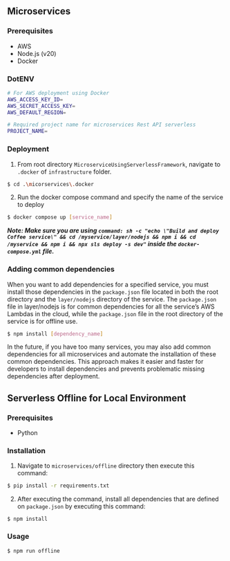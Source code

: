 ## Microservices

### Prerequisites

- AWS
- Node.js (v20)
- Docker

### DotENV

```bash
# For AWS deployment using Docker
AWS_ACCESS_KEY_ID=
AWS_SECRET_ACCESS_KEY=
AWS_DEFAULT_REGION=

# Required project name for microservices Rest API serverless
PROJECT_NAME=
```

### Deployment

1. From root directory `MicroserviceUsingServerlessFramework`, navigate to `.docker` of `infrastructure` folder.

```bash
$ cd .\micorservices\.docker
```

2. Run the docker compose command and specify the name of the service to deploy

```bash
$ docker compose up [service_name]
```

**_Note: Make sure you are using `command: sh -c "echo \"Build and deploy Coffee service\" && cd /myservice/layer/nodejs && npm i && cd /myservice && npm i && npx sls deploy -s dev"` inside the `docker-compose.yml` file._**

### Adding common dependencies

When you want to add dependencies for a specified service, you must install those dependencies in the `package.json` file located in both the root directory and the `layer/nodejs` directory of the service. The `package.json` file in layer/nodejs is for common dependencies for all the service’s AWS Lambdas in the cloud, while the `package.json` file in the root directory of the service is for offline use.

```bash
$ npm install [dependency_name]
```

In the future, if you have too many services, you may also add common dependencies for all microservices and automate the installation of these common dependencies. This approach makes it easier and faster for developers to install dependencies and prevents problematic missing dependencies after deployment.

## Serverless Offline for Local Environment

### Prerequisites

- Python

### Installation

1. Navigate to `microservices/offline` directory then execute this command:

```bash
$ pip install -r requirements.txt
```

2. After executing the command, install all dependencies that are defined on `package.json` by executing this command:

```
$ npm install
```

### Usage

```bash
$ npm run offline
```
